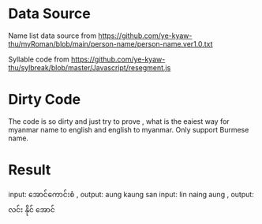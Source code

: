 # Data Source

Name list data source from https://github.com/ye-kyaw-thu/myRoman/blob/main/person-name/person-name.ver1.0.txt

Syllable code from https://github.com/ye-kyaw-thu/sylbreak/blob/master/Javascript/resegment.js

# Dirty Code

The code is so dirty and just try to prove , what is the eaiest way for myanmar name to english and english to myanmar. Only support Burmese name.

# Result

input: အောင်ကောင်းစံ , output: aung kaung san
input: lin naing aung , output: လင်း နိုင် အောင်